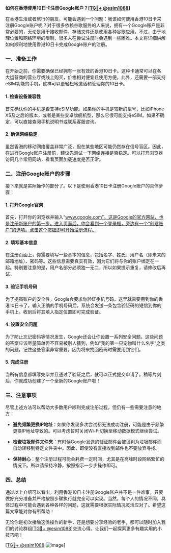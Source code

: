 **如何在香港使用10日卡注册Google账户？[[TG💪+ @esim1088](https://t.me/s/esim1088)]**

在香港生活或者旅行的朋友，可能会遇到一个问题：我该如何使用香港10日卡来注册Google账户呢？对于很多依赖谷歌服务的人来说，拥有一个Google账户是非常必要的，无论是用于接收邮件、存储文件还是使用各种谷歌应用。不过，由于地理位置和网络环境的限制，很多人在尝试注册时会遇到一些困难。本文将详细讲解如何顺利地使用香港10日卡完成Google账户的注册。

### 一、准备工作

在开始之前，你需要确保已经拥有一张有效的香港10日卡。这种卡通常可以在各大运营商的营业厅或线上购买，价格相对便宜且使用方便。此外，还需要一部支持eSIM功能的手机，这样可以更轻松地激活和管理你的10日卡。

#### 1. 检查设备兼容性
首先确认你的手机是否支持eSIM功能。如果你的手机是较新的型号，比如iPhone XS及之后的版本，或者是某些安卓旗舰机型，那么它很可能支持eSIM。如果不确定，可以直接查阅手机说明书或联系客服咨询。

#### 2. 确保网络稳定
虽然香港的移动网络覆盖非常广泛，但在某些地区可能仍然存在信号盲区。因此，在进行Google账户注册前，建议先测试一下网络连接是否稳定。可以打开浏览器访问几个常用网站，看看页面加载速度是否正常。

### 二、注册Google账户的步骤

接下来就是实际操作的部分了。以下是使用香港10日卡注册Google账户的具体步骤：

#### 1. 打开Google官网
首先，打开你的浏览器并输入“www.google.com”。这是Google的官方网站，也是注册新账户的第一步。进入页面后，你会看到一个登录框，旁边有一个“创建账户”的选项。点击这个按钮即可开始注册流程。

#### 2. 填写基本信息
在注册页面上，你需要填写一些基本的信息，包括名字、姓氏、用户名（即未来的邮箱地址）、密码等。这些信息需要真实有效，因为它们将与你的账户绑定在一起。特别要注意的是，用户名部分必须独一无二，所以如果提示重复，请修改后再试。

#### 3. 验证手机号码
为了提高账户的安全性，Google会要求你验证手机号码。这里就需要用到你的香港10日卡了。输入正确的手机号码后，系统会发送一条包含验证码的短信到你的手机上。收到后将其填入指定位置即可完成验证。

#### 4. 设置安全问题
为了防止忘记密码等情况发生，Google还会让你设置一系列安全问题。这些问题的答案应该尽量简单但不容易被别人猜到，例如“我的第一只宠物叫什么名字”之类的问题。记住这些答案非常重要，因为将来找回密码时需要用到它们。

#### 5. 完成注册
当所有信息都填写完毕并且通过了验证之后，就可以正式提交申请了。稍等片刻后，你就成功创建了一个全新的Google账户啦！

### 三、注意事项

尽管上述方法可以帮助大多数用户顺利完成注册过程，但仍有一些需要注意的地方：

- **避免频繁更换IP地址**：如果你发现多次尝试都无法成功注册，可能是由于频繁更换IP地址导致的。可以考虑暂时关闭Wi-Fi切换至移动数据模式继续尝试。
  
- **检查垃圾邮件文件夹**：有时候Google发送的验证邮件会被误判为垃圾邮件而自动转移到特定文件夹中。因此，即使没有直接收到邮件也不要放弃寻找。

- **保持耐心**：整个注册过程可能会耗费一定时间，尤其是在高峰时段网络繁忙的情况下。所以请保持冷静，按照指示一步步操作即可。

### 四、总结

通过以上介绍可以看出，利用香港10日卡注册Google账户并不是一件难事，只要做好充分准备并严格按照步骤执行就完全可以实现。当然，每个人的情况不同，具体过程中可能会遇到各种各样的问题，这就需要根据实际情况灵活应对了。希望这篇文章能对你有所帮助！

无论你是初次接触这类操作的新手，还是想要分享经验的老手，都可以随时加入我们的讨论群组[[TG💪+ @esim1088](https://t.me/s/esim1088)]交流心得。让我们一起探索更多有趣实用的小技巧吧！

[[TG💪+ @esim1088](https://t.me/s/esim1088) ![Image](https://i.postimg.cc/4NQfJmqS/Snipaste-2025-05-13-00-14-12.png)]